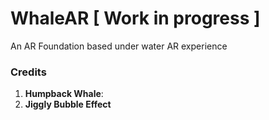 # WhaleAR [ Work in progress ]
An AR Foundation based under water AR experience


### Credits
1. **Humpback Whale**: 
2. **Jiggly Bubble Effect**
